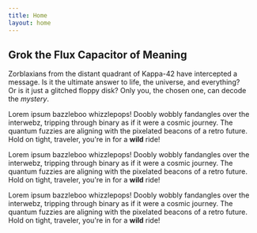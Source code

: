 ```yaml
---
title: Home
layout: home
---
```


## Grok the Flux Capacitor of Meaning

Zorblaxians from the distant quadrant of Kappa-42 have intercepted a message. Is it the ultimate answer to life, the universe, and everything?  
Or is it just a glitched floppy disk? Only you, the chosen one, can decode the *mystery*.

Lorem ipsum bazzleboo whizzlepops! Doobly wobbly fandangles over the interwebz, tripping through binary as if it were a cosmic journey. The quantum fuzzies are aligning with the pixelated beacons of a retro future. Hold on tight, traveler, you're in for a **wild** ride!


Lorem ipsum bazzleboo whizzlepops! Doobly wobbly fandangles over the interwebz, tripping through binary as if it were a cosmic journey. The quantum fuzzies are aligning with the pixelated beacons of a retro future. Hold on tight, traveler, you're in for a **wild** ride!


Lorem ipsum bazzleboo whizzlepops! Doobly wobbly fandangles over the interwebz, tripping through binary as if it were a cosmic journey. The quantum fuzzies are aligning with the pixelated beacons of a retro future. Hold on tight, traveler, you're in for a **wild** ride!
